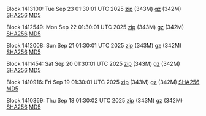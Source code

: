 Block 1413100: Tue Sep 23 01:30:01 UTC 2025 [zip](https://files.01coin.io/mainnet/2025-09-23/bootstrap.dat.zip) (343M) [gz](https://files.01coin.io/mainnet/2025-09-23/bootstrap.dat.tar.gz) (342M) [SHA256](https://files.01coin.io/mainnet/2025-09-23/sha256.txt) [MD5](https://files.01coin.io/mainnet/2025-09-23/md5.txt)

Block 1412549: Mon Sep 22 01:30:01 UTC 2025 [zip](https://files.01coin.io/mainnet/2025-09-22/bootstrap.dat.zip) (343M) [gz](https://files.01coin.io/mainnet/2025-09-22/bootstrap.dat.tar.gz) (342M) [SHA256](https://files.01coin.io/mainnet/2025-09-22/sha256.txt) [MD5](https://files.01coin.io/mainnet/2025-09-22/md5.txt)

Block 1412008: Sun Sep 21 01:30:01 UTC 2025 [zip](https://files.01coin.io/mainnet/2025-09-21/bootstrap.dat.zip) (343M) [gz](https://files.01coin.io/mainnet/2025-09-21/bootstrap.dat.tar.gz) (342M) [SHA256](https://files.01coin.io/mainnet/2025-09-21/sha256.txt) [MD5](https://files.01coin.io/mainnet/2025-09-21/md5.txt)

Block 1411454: Sat Sep 20 01:30:01 UTC 2025 [zip](https://files.01coin.io/mainnet/2025-09-20/bootstrap.dat.zip) (343M) [gz](https://files.01coin.io/mainnet/2025-09-20/bootstrap.dat.tar.gz) (342M) [SHA256](https://files.01coin.io/mainnet/2025-09-20/sha256.txt) [MD5](https://files.01coin.io/mainnet/2025-09-20/md5.txt)

Block 1410916: Fri Sep 19 01:30:01 UTC 2025 [zip](https://files.01coin.io/mainnet/2025-09-19/bootstrap.dat.zip) (343M) [gz](https://files.01coin.io/mainnet/2025-09-19/bootstrap.dat.tar.gz) (342M) [SHA256](https://files.01coin.io/mainnet/2025-09-19/sha256.txt) [MD5](https://files.01coin.io/mainnet/2025-09-19/md5.txt)

Block 1410369: Thu Sep 18 01:30:02 UTC 2025 [zip](https://files.01coin.io/mainnet/2025-09-18/bootstrap.dat.zip) (343M) [gz](https://files.01coin.io/mainnet/2025-09-18/bootstrap.dat.tar.gz) (342M) [SHA256](https://files.01coin.io/mainnet/2025-09-18/sha256.txt) [MD5](https://files.01coin.io/mainnet/2025-09-18/md5.txt)

